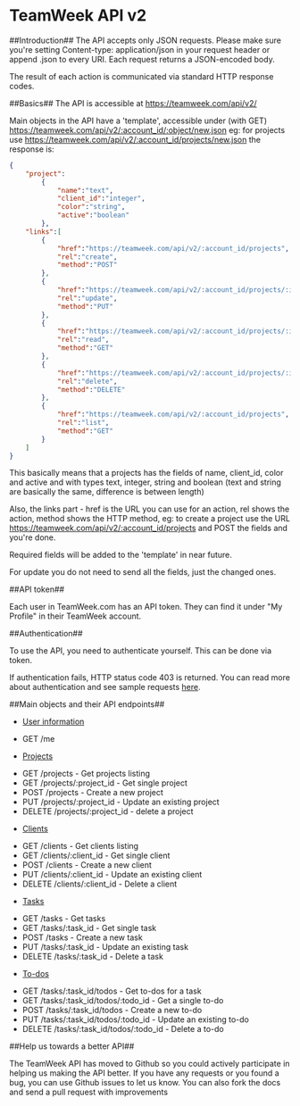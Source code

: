 TeamWeek API v2
===============

##Introduction##
The API accepts only JSON requests. Please make sure you're setting Content-type: application/json in your request header or append .json to every URI. Each request returns a JSON-encoded body. 

The result of each action is communicated via standard HTTP response codes.

##Basics##
The API is accessible at https://teamweek.com/api/v2/

Main objects in the API have a 'template', accessible under (with GET) https://teamweek.com/api/v2/:account_id/:object/new.json
eg: for projects use https://teamweek.com/api/v2/:account_id/projects/new.json
the response is:
```json
{
	"project":
		{
			"name":"text",
			"client_id":"integer",
			"color":"string",
			"active":"boolean"
		},
	"links":[
		{
			"href":"https://teamweek.com/api/v2/:account_id/projects",
			"rel":"create",
			"method":"POST"
		},
		{
			"href":"https://teamweek.com/api/v2/:account_id/projects/:id",
			"rel":"update",
			"method":"PUT"
		}, 
		{
			"href":"https://teamweek.com/api/v2/:account_id/projects/:id",
			"rel":"read",
			"method":"GET"
		},
		{
			"href":"https://teamweek.com/api/v2/:account_id/projects/:id",
			"rel":"delete",
			"method":"DELETE"
		},
		{
			"href":"https://teamweek.com/api/v2/:account_id/projects",
			"rel":"list",
			"method":"GET"
		}
	]
}
```
This basically means that a projects has the fields of name, client_id, color and active and with types text, integer, string and boolean (text and string are basically the same, difference is between length) 

Also, the links part - href is the URL you can use for an action, rel shows the action, method shows the HTTP method, eg: to create a project use the URL https://teamweek.com/api/v2/:account_id/projects and POST the fields and you're done.

Required fields will be added to the 'template' in near future.

For update you do not need to send all the fields, just the changed ones.

##API token##

Each user in TeamWeek.com has an API token. They can find it under "My Profile" in their TeamWeek account.

##Authentication##

To use the API, you need to authenticate yourself. This can be done via token.

If authentication fails, HTTP status code 403 is returned. You can read more about authentication and see sample requests [here](chapters/authentication.md).

##Main objects and their API endpoints##
* [User information](chapters/me.md)
 - GET /me
* [Projects](chapters/projects.md)
 - GET /projects - Get projects listing
 - GET /projects/:project_id - Get single project
 - POST /projects - Create a new project
 - PUT /projects/:project_id - Update an existing project
 - DELETE /projects/:project_id - delete a project
* [Clients](chapters/clients.md)
 - GET /clients - Get clients listing
 - GET /clients/:client_id - Get single client
 - POST /clients - Create a new client
 - PUT /clients/:client_id - Update an existing client
 - DELETE /clients/:client_id - Delete a client
* [Tasks](chapters/tasks.md)
 - GET /tasks - Get tasks
 - GET /tasks/:task_id - Get single task
 - POST /tasks - Create a new task
 - PUT /tasks/:task_id - Update an existing task
 - DELETE /tasks/:task_id - Delete a task
 * [To-dos](chapters/todos.md)
  - GET /tasks/:task_id/todos - Get to-dos for a task
  - GET /tasks/:task_id/todos/:todo_id - Get a single to-do
  - POST /tasks/:task_id/todos - Create a new to-do
  - PUT /tasks/:task_id/todos/:todo_id - Update an existing to-do
  - DELETE /tasks/:task_id/todos/:todo_id - Delete a to-do

##Help us towards a better API##

The TeamWeek API has moved to Github so you could actively participate in helping us making the API better. If you have any requests or you found a bug, you can use Github issues to let us know. You can also fork the docs and send a pull request with improvements
